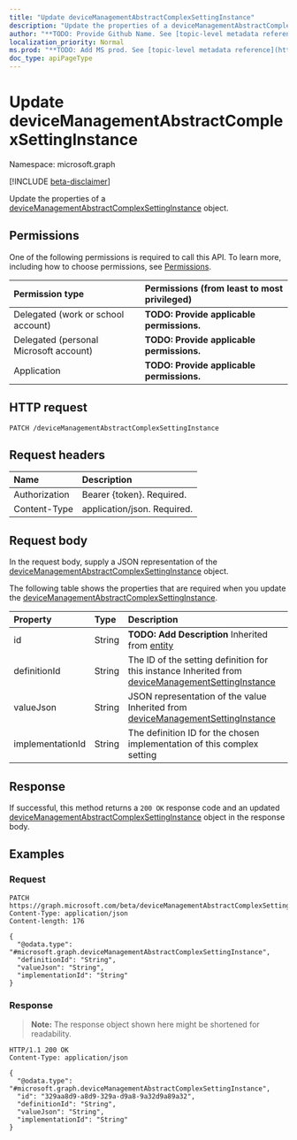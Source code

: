 ```yaml
---
title: "Update deviceManagementAbstractComplexSettingInstance"
description: "Update the properties of a deviceManagementAbstractComplexSettingInstance object."
author: "**TODO: Provide Github Name. See [topic-level metadata reference](https://msgo.azurewebsites.net/add/document/guidelines/metadata.html#topic-level-metadata)**"
localization_priority: Normal
ms.prod: "**TODO: Add MS prod. See [topic-level metadata reference](https://msgo.azurewebsites.net/add/document/guidelines/metadata.html#topic-level-metadata)**"
doc_type: apiPageType
---
```


# Update deviceManagementAbstractComplexSettingInstance
Namespace: microsoft.graph

[!INCLUDE [beta-disclaimer](../../includes/beta-disclaimer.md)]

Update the properties of a [deviceManagementAbstractComplexSettingInstance](../resources/devicemanagementabstractcomplexsettinginstance.md) object.

## Permissions
One of the following permissions is required to call this API. To learn more, including how to choose permissions, see [Permissions](/graph/permissions-reference).

|Permission type|Permissions (from least to most privileged)|
|:---|:---|
|Delegated (work or school account)|**TODO: Provide applicable permissions.**|
|Delegated (personal Microsoft account)|**TODO: Provide applicable permissions.**|
|Application|**TODO: Provide applicable permissions.**|

## HTTP request

<!-- {
  "blockType": "ignored"
}
-->
``` http
PATCH /deviceManagementAbstractComplexSettingInstance
```

## Request headers
|Name|Description|
|:---|:---|
|Authorization|Bearer {token}. Required.|
|Content-Type|application/json. Required.|

## Request body
In the request body, supply a JSON representation of the [deviceManagementAbstractComplexSettingInstance](../resources/devicemanagementabstractcomplexsettinginstance.md) object.

The following table shows the properties that are required when you update the [deviceManagementAbstractComplexSettingInstance](../resources/devicemanagementabstractcomplexsettinginstance.md).

|Property|Type|Description|
|:---|:---|:---|
|id|String|**TODO: Add Description** Inherited from [entity](../resources/entity.md)|
|definitionId|String|The ID of the setting definition for this instance Inherited from [deviceManagementSettingInstance](../resources/devicemanagementsettinginstance.md)|
|valueJson|String|JSON representation of the value Inherited from [deviceManagementSettingInstance](../resources/devicemanagementsettinginstance.md)|
|implementationId|String|The definition ID for the chosen implementation of this complex setting|



## Response

If successful, this method returns a `200 OK` response code and an updated [deviceManagementAbstractComplexSettingInstance](../resources/devicemanagementabstractcomplexsettinginstance.md) object in the response body.

## Examples

### Request
<!-- {
  "blockType": "request",
  "name": "update_devicemanagementabstractcomplexsettinginstance"
}
-->
``` http
PATCH https://graph.microsoft.com/beta/deviceManagementAbstractComplexSettingInstance
Content-Type: application/json
Content-length: 176

{
  "@odata.type": "#microsoft.graph.deviceManagementAbstractComplexSettingInstance",
  "definitionId": "String",
  "valueJson": "String",
  "implementationId": "String"
}
```


### Response
>**Note:** The response object shown here might be shortened for readability.
<!-- {
  "blockType": "response",
  "truncated": true
}
-->
``` http
HTTP/1.1 200 OK
Content-Type: application/json

{
  "@odata.type": "#microsoft.graph.deviceManagementAbstractComplexSettingInstance",
  "id": "329aa8d9-a8d9-329a-d9a8-9a32d9a89a32",
  "definitionId": "String",
  "valueJson": "String",
  "implementationId": "String"
}
```

